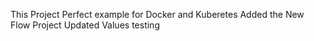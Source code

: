 This Project Perfect example for Docker and Kuberetes
Added the New Flow Project
Updated Values
testing
